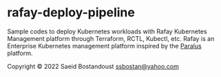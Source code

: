 # rafay-deploy-pipeline

Sample codes to deploy Kubernetes workloads with Rafay Kubernetes Management platform through Terraform, RCTL, Kubectl, etc. Rafay is an Enterprise Kubernetes management platform inspired by the [Paralus](https://github.com/paralus/paralus) platform.

Copyright &copy; 2022 Saeid Bostandoust <ssbostan@yahoo.com>
